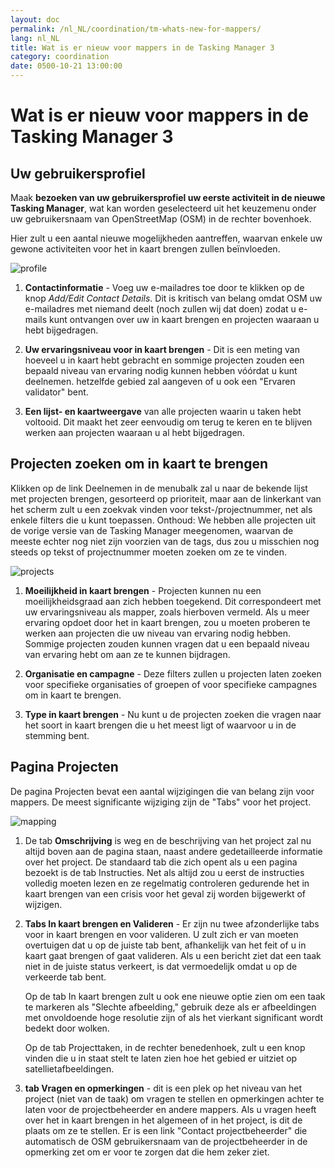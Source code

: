 ```yaml
---
layout: doc
permalink: /nl_NL/coordination/tm-whats-new-for-mappers/
lang: nl_NL
title: Wat is er nieuw voor mappers in de Tasking Manager 3
category: coordination
date: 0500-10-21 13:00:00
---
```


# Wat is er nieuw voor mappers in de Tasking Manager 3


## Uw gebruikersprofiel

Maak **bezoeken van uw gebruikersprofiel uw eerste activiteit in de nieuwe Tasking Manager**, wat kan worden geselecteerd uit het keuzemenu onder uw gebruikersnaam van OpenStreetMap (OSM) in de rechter bovenhoek.

Hier zult u een aantal nieuwe mogelijkheden aantreffen, waarvan enkele uw gewone activiteiten voor het in kaart brengen zullen beïnvloeden.

![profile][]

1. **Contactinformatie** - Voeg uw e-mailadres toe door te klikken op de knop *Add/Edit Contact Details*. Dit is kritisch van belang omdat OSM uw e-mailadres met niemand deelt (noch zullen wij dat doen) zodat u e-mails kunt ontvangen over uw in kaart brengen en projecten waaraan u hebt bijgedragen.

2. **Uw ervaringsniveau voor in kaart brengen** - Dit is een meting van hoeveel u in kaart hebt gebracht en sommige projecten zouden een bepaald niveau van ervaring nodig kunnen hebben vóórdat u kunt deelnemen. hetzelfde gebied zal aangeven of u ook een "Ervaren validator" bent.

3. **Een lijst- en kaartweergave** van alle projecten waarin u taken hebt voltooid. Dit maakt het zeer eenvoudig om terug te keren en te blijven werken aan projecten waaraan u al hebt bijgedragen.


## Projecten zoeken om in kaart te brengen

Klikken op de link Deelnemen in de menubalk zal u naar de bekende lijst met projecten brengen, gesorteerd op prioriteit, maar aan de linkerkant van het scherm zult u een zoekvak vinden voor tekst-/projectnummer, net als enkele filters die u kunt toepassen. Onthoud: We hebben alle projecten uit de vorige versie van de Tasking Manager meegenomen, waarvan de meeste echter nog niet zijn voorzien van de tags, dus zou u misschien nog steeds op tekst of projectnummer moeten zoeken om ze te vinden.

![projects][]

1. **Moeilijkheid in kaart brengen** - Projecten kunnen nu een moeilijkheidsgraad aan zich hebben toegekend. Dit correspondeert met uw ervaringsniveau als mapper, zoals hierboven vermeld. Als u meer ervaring opdoet door het in kaart brengen, zou u moeten proberen te werken aan projecten die uw niveau van ervaring nodig hebben. Sommige projecten zouden kunnen vragen dat u een bepaald niveau van ervaring hebt om aan ze te kunnen bijdragen.

2. **Organisatie en campagne** - Deze filters zullen u projecten laten zoeken voor specifieke organisaties of groepen of voor specifieke campagnes om in kaart te brengen.

3. **Type in kaart brengen** - Nu kunt u de projecten zoeken die vragen naar het soort  in kaart brengen die u het meest ligt of waarvoor u in de stemming bent.


## Pagina Projecten

De pagina Projecten bevat een aantal wijzigingen die van belang zijn voor mappers. De meest significante wijziging zijn de "Tabs" voor het project.

![mapping][]

1. De tab **Omschrijving** is weg en de beschrijving van het project zal nu altijd boven aan de pagina staan, naast andere gedetailleerde informatie over het project. De standaard tab die zich opent als u een pagina bezoekt is de tab Instructies. Net als altijd zou u eerst de instructies volledig moeten lezen en ze regelmatig controleren gedurende het in kaart brengen van een crisis voor het geval zij worden bijgewerkt of wijzigen.

2. **Tabs In kaart brengen en Valideren** - Er zijn nu twee afzonderlijke tabs voor in kaart brengen en voor valideren. U zult zich er van moeten overtuigen dat u op de juiste tab bent, afhankelijk van het feit of u in kaart gaat brengen of gaat valideren. Als u een bericht ziet dat een taak niet in de juiste status verkeert, is dat vermoedelijk omdat u op de verkeerde tab bent.

    Op de tab In kaart brengen zult u ook ene nieuwe optie zien om een taak te markeren als "Slechte afbeelding," gebruik deze als er afbeeldingen met onvoldoende hoge resolutie zijn of als het vierkant significant wordt bedekt door wolken.

    Op de tab Projecttaken, in de rechter benedenhoek, zult u een knop vinden die u in staat stelt te laten zien hoe het gebied er uitziet op satellietafbeeldingen.

3. **tab Vragen en opmerkingen** - dit is een plek op het niveau van het project (niet van de taak) om vragen te stellen en opmerkingen achter te laten voor de projectbeheerder en andere mappers. Als u vragen heeft over het in kaart brengen in het algemeen of in het project, is dit de plaats om ze te stellen. Er is een link "Contact projectbeheerder" die automatisch de OSM gebruikersnaam van de projectbeheerder in de opmerking zet om er voor te zorgen dat die hem zeker ziet.

[profile]:  /images/coordination/tm3_wnm_profile.png
[projects]: /images/coordination/tm3_wnm_projects.png
[mapping]:  /images/coordination/tm3_wnm_mapping.png